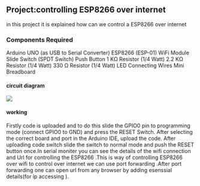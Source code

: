 ## Project:controlling ESP8266 over internet

in  this project it is explained how can we control a ESP8266 over internet
### Components Required
Arduino UNO (as USB to Serial Converter)
ESP8266 (ESP-01) WiFi Module
Slide Switch (SPDT Switch)
Push Button
1 KΩ Resistor (1/4 Watt)
2.2 KΩ Resistor (1/4 Watt)
330 Ω Resistor (1/4 Watt)
LED
Connecting Wires
Mini Breadboard

#### circuit diagram
![](https://www.electronicshub.org/wp-content/uploads/2018/03/How-to-Control-ESP8266-Over-Internet-Circuit-Diagram.jpg)

#### working 
Firstly code is uploaded and to do this slide the GPIO0 pin to programming mode (connect GPIO0 to GND) and press the RESET Switch. After selecting the correct board and port in the Arduino IDE, upload the code.
After uploading code switch slide the switch to normal mode and push the RESET button once.In serial moniter you can see the details of 
the wifi connection  and Url for controlling the ESP8266 .This is way of controlling ESP8266 over wifi to control over internet we can use 
port forwarding .After port forwarding one can open url from any browser by adding esenssial details(for ip accessing ).
